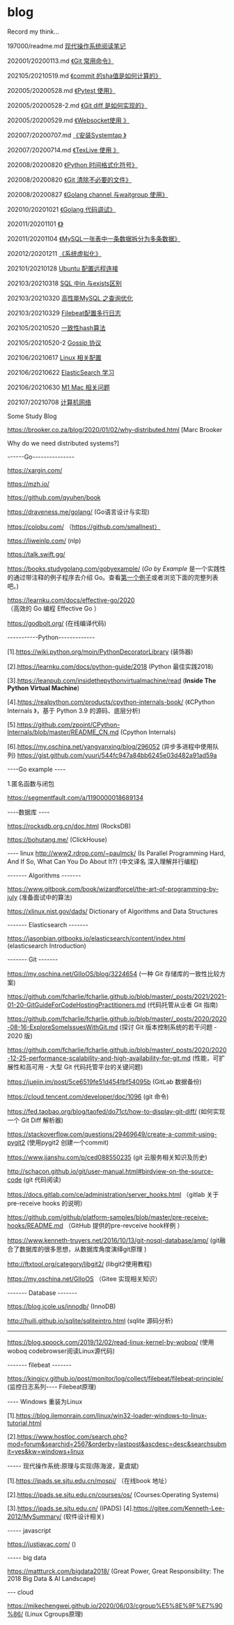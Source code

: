 # blog
Record my think...



197000/readme.md [现代操作系统阅读笔记](197000/readme.md)

202001/20200113.md [《Git 常用命令》](202001/20200113.md)

202105/20210519.md [《commit 的sha值是如何计算的》](202105/20210519.md)

202005/20200528.md [《Pytest 使用》](202005/20200528.md)

202005/20200528-2.md [《Git diff 是如何实现的》](202005/20200528-2.md)

202005/20200529.md [《Websocket使用 》](202005/20200529.md)

202007/20200707.md [《安装Systemtap 》](202007/20200707.md)

202007/20200714.md [《TexLive 使用 》](202007/20200714.md)

202008/20200820 [《Python 时间格式化符号》](202008/20200820.md) 

202008/20200820 [《Git 清除不必要的文件》](202008/20200820-2.md)

202008/20200827 [《Golang channel 与waitgroup 使用》](202008/20200827.md)

202010/20201021 [《Golang 代码调试》](202010/20201021.md)

202011/20201101 [《》](202011/20201101.md)

202011/20201104  [《MySQL一张表中一条数据拆分为多条数据》](202011/20201104.md)

202012/20201211  [《系统虚拟化》](202012/20201211.md)

202101/20210128  [Ubuntu 配置远程连接](202101/20210128.md)

202103/20210318  [SQL 中in 与exists区别](202103/20210318.md)

202103/20210320  [高性能MySQL 之查询优化](202103/20210320.md)

202103/20210329  [Filebeat配置多行日志](202103/20210329.md)

202105/20210520  [一致性hash算法](202105/20210520.md)

202105/20210520-2  [Gossip 协议](202105/20210520-2.md)

202106/20210617 [Linux 相关配置](202106/20210617.md)

202106/20210622 [ElasticSearch 学习](202106/20210622.md)

202106/20210630 [M1 Mac 相关问题](202106/20210630.md)

202107/20210708 [计算机网络](202107/20210708.md)





Some Study Blog 

https://brooker.co.za/blog/2020/01/02/why-distributed.html  [Marc Brooker

Why do we need distributed  systems?]

------Go---------------

https://xargin.com/

https://mzh.io/

https://github.com/qyuhen/book

https://draveness.me/golang/ (Go语言设计与实现)



https://colobu.com/ （https://github.com/smallnest）

https://liweinlp.com/ (nlp)



https://talk.swift.gg/



https://books.studygolang.com/gobyexample/ (*Go by Example* 是一个实践性的通过带注释的例子程序去介绍 Go。查看[第一个例子](https://books.studygolang.com/gobyexample/hello-world/)或者浏览下面的完整列表吧。)

https://learnku.com/docs/effective-go/2020 （高效的 Go 编程 Effective Go ）



https://godbolt.org/ (在线编译代码)



-----------Python-------------

[1].https://wiki.python.org/moin/PythonDecoratorLibrary (装饰器)

[2].https://learnku.com/docs/python-guide/2018 (Python 最佳实践2018)

[3].https://leanpub.com/insidethepythonvirtualmachine/read (**Inside The Python Virtual Machine**)

[4].https://realpython.com/products/cpython-internals-book/ (《CPython Internals 》，基于 Python 3.9 的源码、底层分析)

[5].https://github.com/zpoint/CPython-Internals/blob/master/README_CN.md (Cpython Internals)

[6].https://my.oschina.net/yangyanxing/blog/296052  (异步多进程中使用队列)   https://gist.github.com/yuuri/544fc947a84bb6245e03d482a91ad59a





----Go example ----

1.匿名函数与闭包

https://segmentfault.com/a/1190000018689134

----数据库 ---- 

https://rocksdb.org.cn/doc.html (RocksDB)

https://bohutang.me/  (ClickHouse)

---- linux 
http://www2.rdrop.com/~paulmck/ 
(Is Parallel Programming Hard, And If So, What Can You Do About It?)
(中文译名 深入理解并行编程)



------- Algorithms -------

https://www.gitbook.com/book/wizardforcel/the-art-of-programming-by-july  (准备面试中的算法)

https://xlinux.nist.gov/dads/ Dictionary of Algorithms and Data Structures



------- Elasticsearch  -------

https://jasonbian.gitbooks.io/elasticsearch/content/index.html (elasticsearch Introduction)

------- Git  -------

https://my.oschina.net/GIIoOS/blog/3224654 (一种 Git 存储库的一致性比较方案)

https://github.com/fcharlie/fcharlie.github.io/blob/master/_posts/2021/2021-01-20-GitGuideForCodeHostingPractitioners.md (代码托管从业者 Git 指南)

https://github.com/fcharlie/fcharlie.github.io/blob/master/_posts/2020/2020-08-16-ExploreSomeIssuesWithGit.md (探讨 Git 版本控制系统的若干问题 - 2020 版)

https://github.com/fcharlie/fcharlie.github.io/blob/master/_posts/2020/2020-12-25-performance-scalability-and-high-availability-for-git.md (性能，可扩展性和高可用 - 大型 Git 代码托管平台的关键问题) 

https://juejin.im/post/5ce6519fe51d454fbf54095b (GitLab 数据备份)

https://cloud.tencent.com/developer/doc/1096 (git 命令)

https://fed.taobao.org/blog/taofed/do71ct/how-to-display-git-diff/ (如何实现一个 Git Diff 解析器)

https://stackoverflow.com/questions/29469649/create-a-commit-using-pygit2 (使用pygit2 创建一个commit)

https://www.jianshu.com/p/ced088550235 (git 云服务相关知识及历史)

http://schacon.github.io/git/user-manual.html#birdview-on-the-source-code (git 代码阅读)

https://docs.gitlab.com/ce/administration/server_hooks.html  （gitlab 关于pre-receive hooks 的说明）

https://github.com/github/platform-samples/blob/master/pre-receive-hooks/README.md （GitHub 提供的pre-revceive hook样例 ）



https://www.kenneth-truyers.net/2016/10/13/git-nosql-database/amp/ (git融合了数据库的很多思想，从数据库角度演绎git原理 <Git as a NoSql database> )



http://ftxtool.org/category/libgit2/ (libgit2使用教程)



https://my.oschina.net/GIIoOS （Gitee 实现相关知识）

------- Database  -------

https://blog.jcole.us/innodb/ (InnoDB)

http://huili.github.io/sqlite/sqliteintro.html (sqlite 源码分析)



---------------------------------------

https://blog.spoock.com/2019/12/02/read-linux-kernel-by-woboq/  (使用woboq codebrowser阅读Linux源代码)



------- filebeat  -------


https://kingjcy.github.io/post/monitor/log/collect/filebeat/filebeat-principle/ (监控日志系列---- Filebeat原理)



---- Windows 重装为Linux

[1].https://blog.ilemonrain.com/linux/win32-loader-windows-to-linux-tutorial.html

[2].https://www.hostloc.com/search.php?mod=forum&searchid=2567&orderby=lastpost&ascdesc=desc&searchsubmit=yes&kw=windows+linux





----- 现代操作系统:原理与实现(陈海波，夏虞斌)

[1].https://ipads.se.sjtu.edu.cn/mospi/ （在线book 地址）

[2].https://ipads.se.sjtu.edu.cn/courses/os/ (Courses:Operating Systems)

[3].https://ipads.se.sjtu.edu.cn/ (IPADS)
[4].https://gitee.com/Kenneth-Lee-2012/MySummary/ (软件设计相关)





----- javascript

https://justjavac.com/ ()



----- big data

https://mattturck.com/bigdata2018/ (Great Power, Great Responsibility: The 2018 Big Data & AI Landscape)



--- cloud 

https://mikechengwei.github.io/2020/06/03/cgroup%E5%8E%9F%E7%90%86/ (Linux Cgroups原理)





